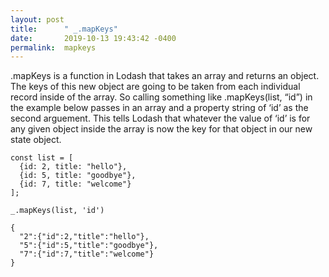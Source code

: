 ```yaml
---
layout: post
title:      " _.mapKeys"
date:       2019-10-13 19:43:42 -0400
permalink:  mapkeys
---
```



.mapKeys  is a function in Lodash that takes an array and returns an object. The keys of this new object are going to be taken from each individual record inside of the array. So calling something like .mapKeys(list, “id”) in the example below passes in an array and a property string of ‘id’ as the second arguement. This tells Lodash that whatever the value of ‘id’ is for any given object inside the array is now the key for that object in our new state object.

```
const list = [
  {id: 2, title: "hello"},
  {id: 5, title: "goodbye"},
  {id: 7, title: "welcome"}
]; 

_.mapKeys(list, 'id')

{
  "2":{"id":2,"title":"hello"},
  "5":{"id":5,"title":"goodbye"},
  "7":{"id":7,"title":"welcome"}
}
```

